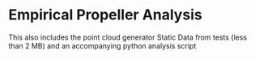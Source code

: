 # Empirical Propeller Analysis
This also includes the point cloud generator
Static Data from tests (less than 2 MB) and an accompanying python analysis script 
